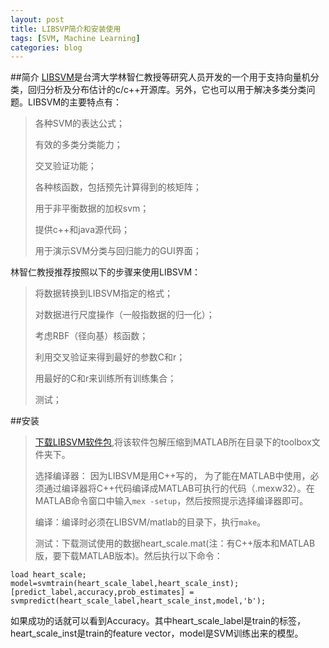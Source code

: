 ```yaml
---
layout: post
title: LIBSVP简介和安装使用
tags: [SVM, Machine Learning]
categories: blog
---
```


##简介
[LIBSVM](http://www.csie.ntu.edu.tw/~cjlin/libsvm/)是台湾大学林智仁教授等研究人员开发的一个用于支持向量机分类，回归分析及分布估计的c/c++开源库。另外，它也可以用于解决多类分类问题。LIBSVM的主要特点有：

> 各种SVM的表达公式；
>
> 有效的多类分类能力；
> 
> 交叉验证功能；
> 
> 各种核函数，包括预先计算得到的核矩阵；
> 
> 用于非平衡数据的加权svm；
> 
> 提供c++和java源代码；
> 
> 用于演示SVM分类与回归能力的GUI界面；

林智仁教授推荐按照以下的步骤来使用LIBSVM：

> 将数据转换到LIBSVM指定的格式；
> 
> 对数据进行尺度操作（一般指数据的归一化）；
> 
> 考虑RBF（径向基）核函数；
> 
> 利用交叉验证来得到最好的参数C和r；
> 
> 用最好的C和r来训练所有训练集合；
> 
> 测试；

##安装

> [下载LIBSVM软件包](https://github.com/cjlin1/libsvm),将该软件包解压缩到MATLAB所在目录下的toolbox文件夹下。
> 
> 选择编译器： 因为LIBSVM是用C++写的， 为了能在MATLAB中使用，必须通过编译器将C++代码编译成MATLAB可执行的代码（.mexw32）。在MATLAB命令窗口中输入`mex -setup`，然后按照提示选择编译器即可。
> 
> 编译：编译时必须在LIBSVM/matlab的目录下，执行`make`。
> 
> 测试：下载测试使用的数据heart_scale.mat(注：有C++版本和MATLAB版，要下载MATLAB版本)。然后执行以下命令：

    load heart_scale;
    model=svmtrain(heart_scale_label,heart_scale_inst);
    [predict_label,accuracy,prob_estimates] = svmpredict(heart_scale_label,heart_scale_inst,model,'b');

如果成功的话就可以看到Accuracy。其中heart_scale_label是train的标签，heart_scale_inst是train的feature vector，model是SVM训练出来的模型。
